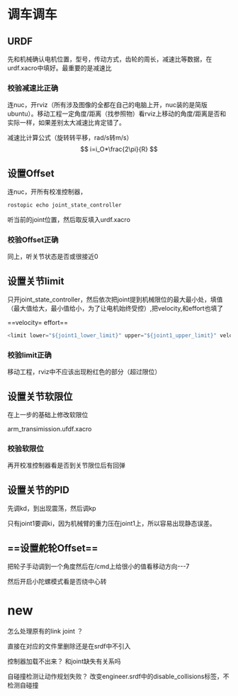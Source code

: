 # 调车调车

## URDF

先和机械确认电机位置，型号，传动方式，齿轮的周长，减速比等数据，在urdf.xacro中填好。最重要的是减速比

### 校验减速比正确

连nuc，开rviz（所有涉及图像的全都在自己的电脑上开，nuc装的是简版ubuntu）。移动工程一定角度/距离（找参照物）看rviz上移动的角度/距离是否和实际一样，如果差别太大减速比肯定错了。

减速比计算公式（旋转转平移，rad/s转m/s）
$$
i=i_O*\frac{2\pi}{R}
$$

## 设置Offset

连nuc，开所有校准控制器，

```c
rostopic echo joint_state_controller
```

听当前的joint位置，然后取反填入urdf.xacro

### 校验Offset正确

同上，听关节状态是否或很接近0

## 设置关节limit

只开joint_state_controller，然后依次把joint提到机械限位的最大最小处，填值（最大值给大，最小值给小，为了让电机始终受控）,把velocity,和effort也填了

==velocity= effort==

```c
<limit lower="${joint1_lower_limit}" upper="${joint1_upper_limit}" velocity="1" effort="200"/>
```

### 校验limit正确

移动工程，rviz中不应该出现粉红色的部分（超过限位）

## 设置关节软限位

在上一步的基础上修改软限位

arm_transimission.ufdf.xacro

### 校验软限位

再开校准控制器看是否到关节限位后有回弹

## 设置关节的PID

先调kd，到出现震荡，然后调kp

只有joint1要调ki，因为机械臂的重力压在joint1上，所以容易出现静态误差。

## ==设置舵轮Offset==

把轮子手动调到一个角度然后在/cmd上给很小的值看移动方向---7

然后开启小陀螺模式看是否绕中心转





# new

怎么处理原有的link joint ？

直接在对应的文件里删除还是在srdf中不引入

控制器加载不出来？
和joint缺失有关系吗

自碰撞检测让动作规划失败？
改变engineer.srdf中的disable_collisions标签，不检测自碰撞





